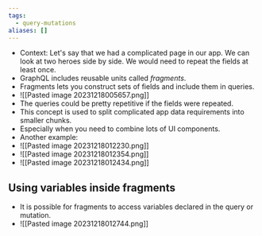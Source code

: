 ```yaml
---
tags:
  - query-mutations
aliases: []
---
```


- Context: Let's say that we had a complicated page in our app. We can look at two heroes side by side. We would need to repeat the fields at least once.
- GraphQL includes reusable units called *fragments*.
- Fragments lets you construct sets of fields and include them in queries.
- ![[Pasted image 20231218005657.png]]
- The queries could be pretty repetitive if the fields were repeated.
- This concept is used to split complicated app data requirements into smaller chunks.
- Especially when you need to combine lots of UI components.
- Another example:
- ![[Pasted image 20231218012230.png]]
- ![[Pasted image 20231218012354.png]]
- ![[Pasted image 20231218012434.png]]

## Using variables inside fragments

- It is possible for fragments to access variables declared in the query or mutation.
- ![[Pasted image 20231218012744.png]]